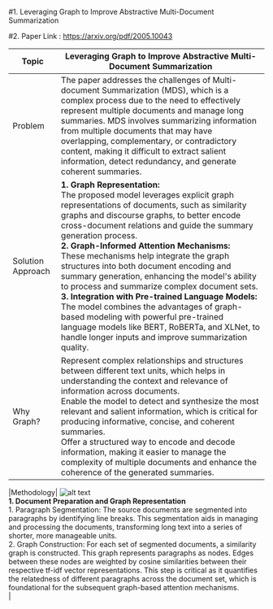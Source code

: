 #1. Leveraging Graph to Improve Abstractive Multi-Document Summarization

#2. Paper Link : https://arxiv.org/pdf/2005.10043

| Topic | Leveraging Graph to Improve Abstractive Multi-Document Summarization |
| ---------------| --------------------------- |
| Problem | The paper addresses the challenges of Multi-document Summarization (MDS), which is a complex process due to the need to effectively represent multiple documents and manage long summaries. MDS involves summarizing information from multiple documents that may have overlapping, complementary, or contradictory content, making it difficult to extract salient information, detect redundancy, and generate coherent summaries. |
|Solution Approach |  <strong>1. Graph Representation:</strong> </br> The proposed model leverages explicit graph representations of documents, such as similarity graphs and discourse graphs, to better encode cross-document relations and guide the summary generation process.</br> <strong> 2. Graph-Informed Attention Mechanisms:</strong><br /> These mechanisms help integrate the graph structures into both document encoding and summary generation, enhancing the model's ability to process and summarize complex document sets.</br> <strong> 3. Integration with Pre-trained Language Models:</br ></strong> The model combines the advantages of graph-based modeling with powerful pre-trained language models like BERT, RoBERTa, and XLNet, to handle longer inputs and improve summarization quality.|
|Why Graph? | Represent complex relationships and structures between different text units, which helps in understanding the context and relevance of information across documents. <br/> Enable the model to detect and synthesize the most relevant and salient information, which is critical for producing informative, concise, and coherent summaries.<br /> Offer a structured way to encode and decode information, making it easier to manage the complexity of multiple documents and enhance the coherence of the generated summaries. |

|Methodology|  ![alt text](C:\Users\ayush\OneDrive\Documents\GitHub\Master-Thesis-Paper-Reading\image\graph1.png)  <br /> <strong>1. Document Preparation and Graph Representation</strong></br> 1. Paragraph Segmentation: The source documents are segmented into paragraphs by identifying line breaks. This segmentation aids in managing and processing the documents, transforming long text into a series of shorter, more manageable units. <br /> 2. Graph Construction: For each set of segmented documents, a similarity graph is constructed. This graph represents paragraphs as nodes. Edges between these nodes are weighted by cosine similarities between their respective tf-idf vector representations. This step is critical as it quantifies the relatedness of different paragraphs across the document set, which is foundational for the subsequent graph-based attention mechanisms. <br />|